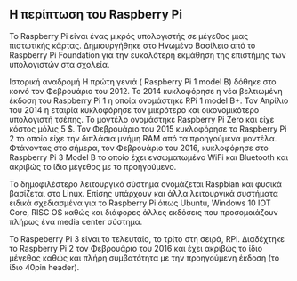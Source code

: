 ## Η περίπτωση του Raspberry Pi

Το Raspberry Pi είναι ένας μικρός υπολογιστής σε μέγεθος μιας πιστωτικής κάρτας. Δημιουργήθηκε στο Ηνωμένο Βασίλειο από το Raspberry Pi Foundation για την ευκολότερη εκμάθηση της επιστήμης των υπολογιστών  στα σχολεία.

Ιστορική αναδρομή
Η πρώτη γενιά ( Raspberry Pi 1 model B) δόθηκε στο κοινό τον Φεβρουάριο του 2012.  Το 2014 κυκλοφόρησε η νέα βελτιωμένη έκδοση του Raspberry Pi 1 η οποία ονομάστηκε RPi 1 model B+. Τον Απρίλιο του 2014 η εταιρία κυκλοφόρησε τον μικρότερο και οικονομικότερο υπολογιστή τσέπης. Το μοντέλο ονομάστηκε Raspberry Pi Zero και είχε κόστος μόλις 5 $. Τον Φεβρουάριο του 2015 κυκλοφόρησε το Raspberry Pi 2 το οποίο είχε την διπλάσια μνήμη RAM από τα προηγούμενα μοντέλα. Φτάνοντας στο σήμερα, τον Φεβρουάριο του 2016, κυκλοφόρησε στο Raspberry Pi 3 Model B το οποίο έχει ενσωματωμένο WiFi και Bluetooth και ακριβώς το ίδιο μέγεθος με το προηγούμενο.

Το δημοφιλέστερο λειτουργικό σύστημα ονομάζεται Raspbian και φυσικά βασίζεται στο Linux. Επίσης υπάρχουν και άλλα λειτουργικά συστήματα ειδικά σχεδιασμένα για το Raspberry Pi όπως Ubuntu, Windows 10 IOT Core, RISC OS καθώς και διάφορες άλλες εκδόσεις που προσομοιάζουν πλήρως ένα media center σύστημα.  

Το Raspeberry Pi 3 είναι το τελευταίο, το τρίτο στη σειρά, RPi. Διαδέχτηκε το Raspberry Pi 2 τον Φεβρουάριο του 2016 και έχει ακριβώς το ίδιο μέγεθος καθώς και πλήρη συμβατότητα με την προηγούμενη έκδοση (το ίδιο 40pin header).

